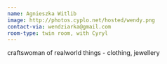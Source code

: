 ```yaml
---
name: Agnieszka Witlib
image: http://photos.cyplo.net/hosted/wendy.png
contact-via: wendziarka@gmail.com
room-type: twin room, with Cyryl
---
```


craftswoman of realworld things - clothing, jewellery

